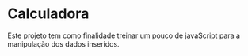 # Calculadora

Este projeto tem como finalidade treinar um pouco de javaScript para a manipulação dos dados inseridos.
